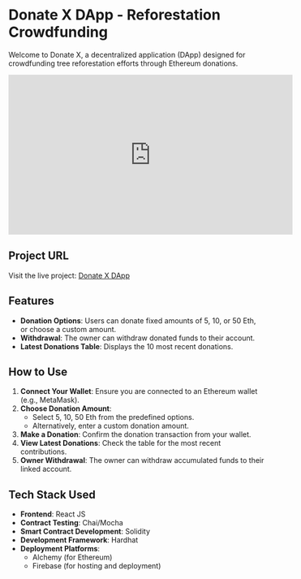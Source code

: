 # Donate X DApp - Reforestation Crowdfunding

Welcome to Donate X, a decentralized application (DApp) designed for crowdfunding tree reforestation efforts through Ethereum donations.


<iframe width="560" height="315" src="https://www.youtube.com/embed/GpRjs0aBNVg" title="Donate X" frameborder="0" allow="accelerometer; autoplay; clipboard-write; encrypted-media; gyroscope; picture-in-picture; web-share" referrerpolicy="strict-origin-when-cross-origin" allowfullscreen></iframe>

## Project URL

Visit the live project: [Donate X DApp](https://donation3-0.web.app/)

## Features

- **Donation Options**: Users can donate fixed amounts of 5, 10, or 50 Eth, or choose a custom amount.
- **Withdrawal**: The owner can withdraw donated funds to their account.
- **Latest Donations Table**: Displays the 10 most recent donations.

## How to Use

1. **Connect Your Wallet**: Ensure you are connected to an Ethereum wallet (e.g., MetaMask).
2. **Choose Donation Amount**:
   - Select 5, 10, 50 Eth from the predefined options.
   - Alternatively, enter a custom donation amount.
3. **Make a Donation**: Confirm the donation transaction from your wallet.
4. **View Latest Donations**: Check the table for the most recent contributions.
5. **Owner Withdrawal**: The owner can withdraw accumulated funds to their linked account.

## Tech Stack Used

- **Frontend**: React JS
- **Contract Testing**: Chai/Mocha
- **Smart Contract Development**: Solidity
- **Development Framework**: Hardhat
- **Deployment Platforms**:
  - Alchemy (for Ethereum)
  - Firebase (for hosting and deployment)


